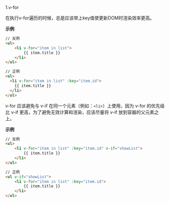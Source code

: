 1.v-for

在执行v-for遍历的时候，总是应该带上key值使更新DOM时渲染效率更高。

**示例**

``` HTML
// 反例
<ul>
    <li v-for="item in list">
        {{ item.title }}
    </li>
</ul>

// 正例
<ul>
  <li v-for="item in list" :key="item.id">
    {{ item.title }}
  </li>
</ul>
```


v-for 应该避免与 v-if 在同一个元素（例如：`<li>`）上使用，因为 v-for 的优先级比 v-if 更高，为了避免无效计算和渲染，应该尽量将 v-if 放到容器的父元素之上。

**示例**

``` HTML
// 反例
<ul>
    <li v-for="item in list" :key="item.id" v-if="showList">
        {{ item.title }}
    </li>
</ul>

// 正例
<ul v-if="showList">
    <li v-for="item in list" :key="item.id">
        {{ item.title }}
    </li>
</ul>
```


